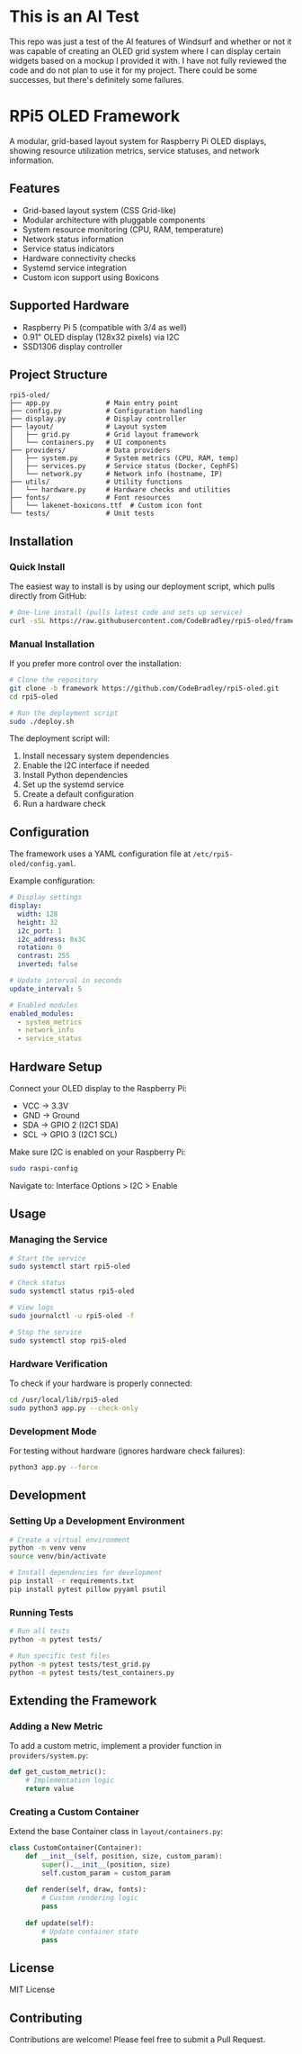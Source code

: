 # This is an AI Test
This repo was just a test of the AI features of Windsurf and whether or not it was capable of creating an OLED grid system where I can display certain widgets based on a mockup I provided it with. I have not fully reviewed the code and do not plan to use it for my project. There could be some successes, but there's definitely some failures. 

# RPi5 OLED Framework

A modular, grid-based layout system for Raspberry Pi OLED displays, showing resource utilization metrics, service statuses, and network information.

## Features

- Grid-based layout system (CSS Grid-like)
- Modular architecture with pluggable components
- System resource monitoring (CPU, RAM, temperature)
- Network status information
- Service status indicators
- Hardware connectivity checks
- Systemd service integration
- Custom icon support using Boxicons

## Supported Hardware

- Raspberry Pi 5 (compatible with 3/4 as well)
- 0.91" OLED display (128x32 pixels) via I2C
- SSD1306 display controller

## Project Structure

```
rpi5-oled/
├── app.py              # Main entry point
├── config.py           # Configuration handling
├── display.py          # Display controller
├── layout/             # Layout system
│   ├── grid.py         # Grid layout framework
│   └── containers.py   # UI components
├── providers/          # Data providers
│   ├── system.py       # System metrics (CPU, RAM, temp)
│   ├── services.py     # Service status (Docker, CephFS)
│   └── network.py      # Network info (hostname, IP)
├── utils/              # Utility functions
│   └── hardware.py     # Hardware checks and utilities
├── fonts/              # Font resources
│   └── lakenet-boxicons.ttf  # Custom icon font
└── tests/              # Unit tests
```

## Installation

### Quick Install

The easiest way to install is by using our deployment script, which pulls directly from GitHub:

```bash
# One-line install (pulls latest code and sets up service)
curl -sSL https://raw.githubusercontent.com/CodeBradley/rpi5-oled/framework/deploy-hybrid.sh | sudo bash
```

### Manual Installation

If you prefer more control over the installation:

```bash
# Clone the repository
git clone -b framework https://github.com/CodeBradley/rpi5-oled.git
cd rpi5-oled

# Run the deployment script
sudo ./deploy.sh
```

The deployment script will:
1. Install necessary system dependencies
2. Enable the I2C interface if needed
3. Install Python dependencies
4. Set up the systemd service
5. Create a default configuration
6. Run a hardware check

## Configuration

The framework uses a YAML configuration file at `/etc/rpi5-oled/config.yaml`.

Example configuration:

```yaml
# Display settings
display:
  width: 128
  height: 32
  i2c_port: 1
  i2c_address: 0x3C
  rotation: 0
  contrast: 255
  inverted: false

# Update interval in seconds
update_interval: 5

# Enabled modules
enabled_modules:
  - system_metrics
  - network_info
  - service_status
```

## Hardware Setup

Connect your OLED display to the Raspberry Pi:

- VCC → 3.3V
- GND → Ground
- SDA → GPIO 2 (I2C1 SDA)
- SCL → GPIO 3 (I2C1 SCL)

Make sure I2C is enabled on your Raspberry Pi:

```bash
sudo raspi-config
```

Navigate to: Interface Options > I2C > Enable

## Usage

### Managing the Service

```bash
# Start the service
sudo systemctl start rpi5-oled

# Check status
sudo systemctl status rpi5-oled

# View logs
sudo journalctl -u rpi5-oled -f

# Stop the service
sudo systemctl stop rpi5-oled
```

### Hardware Verification

To check if your hardware is properly connected:

```bash
cd /usr/local/lib/rpi5-oled
sudo python3 app.py --check-only
```

### Development Mode

For testing without hardware (ignores hardware check failures):

```bash
python3 app.py --force
```

## Development

### Setting Up a Development Environment

```bash
# Create a virtual environment
python -m venv venv
source venv/bin/activate

# Install dependencies for development
pip install -r requirements.txt
pip install pytest pillow pyyaml psutil
```

### Running Tests

```bash
# Run all tests
python -m pytest tests/

# Run specific test files
python -m pytest tests/test_grid.py
python -m pytest tests/test_containers.py
```

## Extending the Framework

### Adding a New Metric

To add a custom metric, implement a provider function in `providers/system.py`:

```python
def get_custom_metric():
    # Implementation logic
    return value
```

### Creating a Custom Container

Extend the base Container class in `layout/containers.py`:

```python
class CustomContainer(Container):
    def __init__(self, position, size, custom_param):
        super().__init__(position, size)
        self.custom_param = custom_param
        
    def render(self, draw, fonts):
        # Custom rendering logic
        pass
        
    def update(self):
        # Update container state
        pass
```

## License

MIT License

## Contributing

Contributions are welcome! Please feel free to submit a Pull Request.
